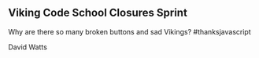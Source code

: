 ## Viking Code School Closures Sprint

Why are there so many broken buttons and sad Vikings? #thanksjavascript

David Watts

